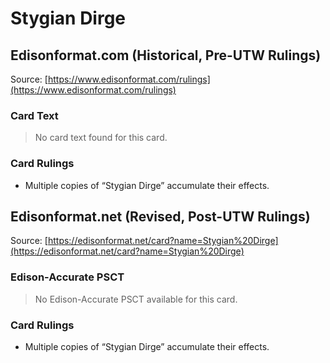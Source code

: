 # Stygian Dirge

## Edisonformat.com (Historical, Pre-UTW Rulings)

Source: [https://www.edisonformat.com/rulings](https://www.edisonformat.com/rulings)

### Card Text

> No card text found for this card.

### Card Rulings

*   Multiple copies of “Stygian Dirge” accumulate their effects.

## Edisonformat.net (Revised, Post-UTW Rulings)

Source: [https://edisonformat.net/card?name=Stygian%20Dirge](https://edisonformat.net/card?name=Stygian%20Dirge)

### Edison-Accurate PSCT

> No Edison-Accurate PSCT available for this card.

### Card Rulings

*   Multiple copies of “Stygian Dirge” accumulate their effects.
            